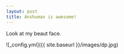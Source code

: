 ```yaml
---
layout: post
title: Anshuman is awesome!
---
```


Look at my beaut face.

![_config.yml]({{ site.baseurl }}/images/dp.jpg)


